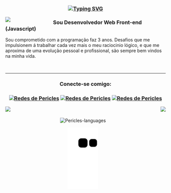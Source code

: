 <div style="display: inline_block">
<h3 align="right">

<p align="center">
<a href="https://git.io/typing-svg"><img src="https://readme-typing-svg.herokuapp.com?font=Fira+Code&pause=1000&color=1B6E97&center=falso&vCenter=falso&width=635&lines=Hello+World!!+My+name+is+Péricles+dos+Santos+Ramos" alt="Typing SVG" /></a>

 <p>
 <img width="150" align='left' src="https://user-images.githubusercontent.com/91090285/193612888-f7dd4d06-dca8-401d-b1f9-6ce475665ef7.png" />
 </p>
 
### Sou Desenvolvedor Web Front-end (Javascript)
Sou comprometido com a programação faz 3 anos. Desafios que me impulsionem á trabalhar cada vez mais o meu raciocinio lógico, e que me aproxima de uma evolução pessoal e profissional, são sempre bem vindos na minha vida.
  
<br>

---
<h3 align="center">Conecte-se comigo:</h3> 
<p align="left"> 
<h3 align="center"> 
<a href="https://www.linkedin.com/in/devpericles/" target="blank"><img align="center" 
src="https://raw.githubusercontent.com/rahuldkjain/github-profile-readme-generator/master/src/images/icons/Social/linked-in-alt.svg" alt="Redes de Pericles" height="30" width="40" /></a>
<a href="periclesdev@gmail.com" target="blank"><img align="center" 
src="https://upload.wikimedia.org/wikipedia/commons/4/4e/Gmail_Icon.png" alt="Redes de Pericles" height="30" width="40" /></a> 
<a href="PericlesDosSantosRamos@hotmail.com" target="blank"><img align="center" 
src="https://upload.wikimedia.org/wikipedia/commons/9/90/Outlook.com_icon_%282012-2019%29.svg" alt="Redes de Pericles" height="30" width="40" /></a>
</div>



<span>[<img src="https://github-readme-stats.vercel.app/api?username=PericlesDev&show_icons=true&count_private=true&bg_color=30,e96443,904e95&title_color=fff&text_color=fff&include_all_commits=true" height="180">](https://github-readme-stats.vercel.app/api?username=PericlesDev)</span>
<span>[<img src="https://github-readme-stats.vercel.app/api/top-langs/?username=PericlesDev&layout=compact&bg_color=30,e96443,904e95&title_color=fff&text_color=fff" align="right" height="180">](https://github-readme-stats.vercel.app/api/top-langs/?username=PericlesDev)</span>  


<div align="center">
  <img align="center" alt="Pericles-languages" height="340" width="340" src="https://user-images.githubusercontent.com/91090285/159661018-e6429ba3-572d-4123-9736-7cc78e17aa8f.gif">
  
  

![Snake animation](https://github.com/PericlesDev/PericlesDev/blob/output/github-contribution-grid-snake.svg)

</p>
